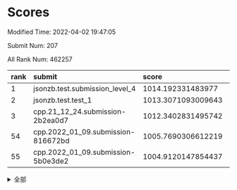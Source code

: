 # Scores

Modified Time: 2022-04-02 19:47:05

Submit Num: 207

All Rank Num: 462257

| rank |               submit               |       score        |       sigma        | pk_num |
| :--- | :--------------------------------- | :----------------- | :----------------- | :----- |
| 1    | jsonzb.test.submission_level_4     | 1014.192331483977  | 0.8084884262973969 | 8929   |
| 2    | jsonzb.test.test_1                 | 1013.3071093009643 | 0.8019035083966921 | 8932   |
| 3    | cpp.21_12_24.submission-2b2ea0d7   | 1012.3402831495742 | 0.7735129697562819 | 8929   |
| 54   | cpp.2022_01_09.submission-816672bd | 1005.7690306612219 | 0.7174076006364751 | 8931   |
| 55   | cpp.2022_01_09.submission-5b0e3de2 | 1004.9120147854437 | 0.7190679502221734 | 8936   |


<details>
<summary>全部</summary>

| rank |                 submit                 |       score        |       sigma        | pk_num |
| :--- | :------------------------------------- | :----------------- | :----------------- | :----- |
| 1    | jsonzb.test.submission_level_4         | 1014.192331483977  | 0.8084884262973969 | 8929   |
| 2    | jsonzb.test.test_1                     | 1013.3071093009643 | 0.8019035083966921 | 8932   |
| 3    | cpp.21_12_24.submission-2b2ea0d7       | 1012.3402831495742 | 0.7735129697562819 | 8929   |
| 4    | gobigger.level_3.submission_level_3_12 | 1011.8485516907192 | 0.7928051290961449 | 8930   |
| 5    | gobigger.level_3.submission_level_3_34 | 1011.573391895925  | 0.7733784130884818 | 8932   |
| 6    | gobigger.level_3.submission_level_3_48 | 1011.549865484532  | 0.7695578009436104 | 8931   |
| 7    | gobigger.level_3.submission_level_3_25 | 1011.5433642055258 | 0.7615780834364576 | 8935   |
| 8    | gobigger.level_3.submission_level_3_22 | 1011.4339206876829 | 0.7842188098215492 | 8936   |
| 9    | gobigger.level_3.submission_level_3_15 | 1011.4088178139648 | 0.7820469301723968 | 8930   |
| 10   | gobigger.level_3.submission_level_3_47 | 1011.1822444611195 | 0.7820001039664645 | 8935   |
| 11   | gobigger.level_3.submission_level_3_37 | 1010.9428591508342 | 0.7670283844834638 | 8928   |
| 12   | gobigger.level_3.submission_level_3_42 | 1010.8843868522993 | 0.7740752749504539 | 8928   |
| 13   | gobigger.level_3.submission_level_3_31 | 1010.8545061502911 | 0.7625907294246506 | 8929   |
| 14   | gobigger.level_3.submission_level_3_9  | 1010.8437884024485 | 0.7730028117393317 | 8932   |
| 15   | gobigger.level_3.submission_level_3_39 | 1010.7570381879904 | 0.760973689947488  | 8935   |
| 16   | gobigger.level_3.submission_level_3_7  | 1010.6453367552355 | 0.7531883184119509 | 8933   |
| 17   | gobigger.level_3.submission_level_3_16 | 1010.6150678762087 | 0.7730549594864127 | 8937   |
| 18   | gobigger.level_3.submission_level_3_1  | 1010.603818059398  | 0.7857799903802726 | 8932   |
| 19   | gobigger.level_3.submission_level_3_8  | 1010.5355270748464 | 0.7752722572599491 | 8929   |
| 20   | gobigger.level_3.submission_level_3_26 | 1010.3065353027229 | 0.7522691517435677 | 8930   |
| 21   | gobigger.level_3.submission_level_3_20 | 1010.2182684731994 | 0.7463141046280276 | 8931   |
| 22   | gobigger.level_3.submission_level_3_33 | 1010.1971697186805 | 0.7733369975605541 | 8931   |
| 23   | gobigger.level_3.submission_level_3_38 | 1010.1893834240801 | 0.742161049452653  | 8931   |
| 24   | gobigger.level_3.submission_level_3_23 | 1010.1520584386336 | 0.7655119228090904 | 8927   |
| 25   | gobigger.level_3.submission_level_3_4  | 1010.1382510994925 | 0.7530577471713276 | 8934   |
| 26   | gobigger.level_3.submission_level_3_21 | 1010.1177805053021 | 0.7579012766853417 | 8930   |
| 27   | gobigger.level_3.submission_level_3_19 | 1010.050877380469  | 0.7798415129593977 | 8936   |
| 28   | gobigger.level_3.submission_level_3_29 | 1010.0048231714936 | 0.7582189922221466 | 8934   |
| 29   | gobigger.level_3.submission_level_3_6  | 1009.8554856837527 | 0.7420967860944885 | 8938   |
| 30   | gobigger.level_3.submission_level_3_40 | 1009.718286927649  | 0.7384101148410692 | 8931   |
| 31   | gobigger.level_3.submission_level_3_10 | 1009.7044841728667 | 0.7518874910995633 | 8933   |
| 32   | gobigger.level_3.submission_level_3_43 | 1009.666303574545  | 0.7716868906722905 | 8928   |
| 33   | gobigger.level_3.submission_level_3_2  | 1009.5212523856259 | 0.7449107316053752 | 8932   |
| 34   | gobigger.level_3.submission_level_3_28 | 1009.4426581789181 | 0.749461098267458  | 8930   |
| 35   | gobigger.level_3.submission_level_3_24 | 1009.4249437607411 | 0.7561117185733311 | 8935   |
| 36   | gobigger.level_3.submission_level_3_18 | 1009.4009634079696 | 0.758485670488588  | 8936   |
| 37   | gobigger.level_3.submission_level_3_35 | 1009.3933594276516 | 0.7608867078844055 | 8930   |
| 38   | gobigger.level_3.submission_level_3_30 | 1009.3857162734315 | 0.7678885080100061 | 8934   |
| 39   | gobigger.level_3.submission_level_3_3  | 1009.3723944087534 | 0.7466444291557977 | 8930   |
| 40   | gobigger.level_3.submission_level_3_0  | 1009.3650996033747 | 0.7527364365452983 | 8937   |
| 41   | gobigger.level_3.submission_level_3_5  | 1009.3617805632719 | 0.7681460706295081 | 8933   |
| 42   | gobigger.level_3.submission_level_3_41 | 1009.3606405202015 | 0.7461535717768035 | 8931   |
| 43   | gobigger.level_3.submission_level_3_46 | 1009.2524267675324 | 0.7487972244012034 | 8933   |
| 44   | gobigger.level_3.submission_level_3_32 | 1009.2393564632675 | 0.7510331699554462 | 8934   |
| 45   | gobigger.level_3.submission_level_3_14 | 1009.1977040466858 | 0.7460523205557623 | 8934   |
| 46   | gobigger.level_3.submission_level_3_11 | 1009.1515128985454 | 0.7580350778412572 | 8935   |
| 47   | gobigger.level_3.submission_level_3_49 | 1009.0887898393671 | 0.7587741285828521 | 8935   |
| 48   | gobigger.level_3.submission_level_3_17 | 1008.8993750166924 | 0.7444824336225999 | 8932   |
| 49   | gobigger.level_3.submission_level_3_13 | 1008.8649672168331 | 0.767758544370091  | 8936   |
| 50   | gobigger.level_3.submission_level_3_44 | 1008.7324585205218 | 0.7265967464153417 | 8935   |
| 51   | gobigger.level_3.submission_level_3_27 | 1008.4624190935714 | 0.7246187529361697 | 8932   |
| 52   | gobigger.level_3.submission_level_3_45 | 1008.3622034575319 | 0.7215740444915154 | 8933   |
| 53   | gobigger.level_3.submission_level_3_36 | 1007.9480542109733 | 0.7295439423377419 | 8934   |
| 54   | cpp.2022_01_09.submission-816672bd     | 1005.7690306612219 | 0.7174076006364751 | 8931   |
| 55   | cpp.2022_01_09.submission-5b0e3de2     | 1004.9120147854437 | 0.7190679502221734 | 8936   |
| 56   | gobigger.level_1.submission_level_1_41 | 1004.7748177024386 | 0.7262142661882307 | 8934   |
| 57   | gobigger.level_1.submission_level_1_27 | 1004.5022623750585 | 0.7259515003702744 | 8934   |
| 58   | gobigger.level_1.submission_level_1_0  | 1004.4791063259205 | 0.7315748159883106 | 8930   |
| 59   | gobigger.level_1.submission_level_1_49 | 1004.3506851594733 | 0.7099434703291304 | 8935   |
| 60   | gobigger.level_1.submission_level_1_18 | 1004.1863741009316 | 0.7320237424096732 | 8935   |
| 61   | gobigger.level_1.submission_level_1_38 | 1004.176450628031  | 0.712770972399584  | 8925   |
| 62   | gobigger.level_1.submission_level_1_26 | 1004.0716811236413 | 0.7249568182174041 | 8932   |
| 63   | gobigger.level_1.submission_level_1_31 | 1003.9932058506947 | 0.7270517953358833 | 8927   |
| 64   | gobigger.level_1.submission_level_1_45 | 1003.9627797147705 | 0.717949298141024  | 8932   |
| 65   | gobigger.level_1.submission_level_1_1  | 1003.9306615175414 | 0.7113002806948984 | 8935   |
| 66   | gobigger.level_1.submission_level_1_17 | 1003.9159113393825 | 0.720742307080472  | 8929   |
| 67   | gobigger.level_1.submission_level_1_9  | 1003.911712976983  | 0.7408673202671664 | 8930   |
| 68   | gobigger.level_1.submission_level_1_46 | 1003.8999982755709 | 0.7094297872282359 | 8933   |
| 69   | gobigger.level_1.submission_level_1_22 | 1003.8758437086539 | 0.7128164876504921 | 8928   |
| 70   | gobigger.level_1.submission_level_1_14 | 1003.8188762960423 | 0.7235373934634998 | 8931   |
| 71   | gobigger.level_1.submission_level_1_11 | 1003.7277695086416 | 0.7215810596205003 | 8931   |
| 72   | gobigger.level_1.submission_level_1_3  | 1003.6710101472559 | 0.7078206913994393 | 8929   |
| 73   | gobigger.level_1.submission_level_1_29 | 1003.6494132770829 | 0.7191204595192593 | 8934   |
| 74   | gobigger.level_1.submission_level_1_12 | 1003.6249097043197 | 0.7170033111507951 | 8935   |
| 75   | gobigger.level_1.submission_level_1_48 | 1003.602945002052  | 0.7172050546462431 | 8930   |
| 76   | gobigger.level_1.submission_level_1_35 | 1003.5215740676571 | 0.7367578915392033 | 8935   |
| 77   | gobigger.level_1.submission_level_1_47 | 1003.4694018709886 | 0.717661334477305  | 8930   |
| 78   | gobigger.level_1.submission_level_1_7  | 1003.4658796312498 | 0.7074960068975408 | 8930   |
| 79   | gobigger.level_1.submission_level_1_4  | 1003.3758394566607 | 0.7228262162676484 | 8938   |
| 80   | gobigger.level_1.submission_level_1_2  | 1003.3350306394057 | 0.7243929979240163 | 8933   |
| 81   | gobigger.level_1.submission_level_1_15 | 1003.3212238925244 | 0.7087587506128362 | 8933   |
| 82   | gobigger.level_1.submission_level_1_33 | 1003.3209758720085 | 0.7292756241162027 | 8932   |
| 83   | gobigger.level_1.submission_level_1_43 | 1003.2811391780681 | 0.7199615930581202 | 8932   |
| 84   | gobigger.level_1.submission_level_1_28 | 1003.2728465940385 | 0.6997021380041178 | 8932   |
| 85   | gobigger.level_1.submission_level_1_10 | 1003.2598717992081 | 0.7203131420335761 | 8931   |
| 86   | gobigger.level_1.submission_level_1_44 | 1003.2207502850172 | 0.7173120022519694 | 8934   |
| 87   | gobigger.level_1.submission_level_1_34 | 1003.2136007987119 | 0.6972185705639857 | 8932   |
| 88   | gobigger.level_1.submission_level_1_39 | 1003.1438133790625 | 0.7247766577238891 | 8934   |
| 89   | gobigger.level_1.submission_level_1_32 | 1003.1051033944094 | 0.7144577024222867 | 8933   |
| 90   | gobigger.level_1.submission_level_1_5  | 1002.9641429066818 | 0.7157682674660149 | 8934   |
| 91   | gobigger.level_1.submission_level_1_37 | 1002.8895890416172 | 0.7107866773823655 | 8935   |
| 92   | gobigger.level_1.submission_level_1_36 | 1002.8199269420114 | 0.7292001000510184 | 8930   |
| 93   | gobigger.level_1.submission_level_1_30 | 1002.8088213442844 | 0.7160059782120219 | 8934   |
| 94   | gobigger.level_1.submission_level_1_8  | 1002.7782284976062 | 0.7129935945933837 | 8935   |
| 95   | gobigger.level_1.submission_level_1_21 | 1002.7582053291412 | 0.7158947645312136 | 8934   |
| 96   | gobigger.level_1.submission_level_1_13 | 1002.6972997242901 | 0.7181879234181336 | 8935   |
| 97   | gobigger.level_1.submission_level_1_20 | 1002.6887200148255 | 0.7213691332727028 | 8933   |
| 98   | gobigger.level_1.submission_level_1_16 | 1002.6516005355271 | 0.6986389354950505 | 8936   |
| 99   | gobigger.level_1.submission_level_1_23 | 1002.6310573804955 | 0.7113524606041839 | 8931   |
| 100  | gobigger.level_1.submission_level_1_19 | 1002.5684264007615 | 0.7076202457821983 | 8929   |
| 101  | gobigger.level_1.submission_level_1_42 | 1002.4842185957893 | 0.7067752052975511 | 8932   |
| 102  | gobigger.level_1.submission_level_1_25 | 1002.4775755862566 | 0.7183962863128368 | 8934   |
| 103  | gobigger.level_1.submission_level_1_24 | 1002.1971338963722 | 0.7084361217882524 | 8935   |
| 104  | gobigger.level_1.submission_level_1_6  | 1002.1047921914308 | 0.7075020729171067 | 8931   |
| 105  | gobigger.level_1.submission_level_1_40 | 1001.936923267216  | 0.7134178415600086 | 8931   |
| 106  | gobigger.random.submission_random_29   | 997.5148105315509  | 0.7163469442048025 | 8935   |
| 107  | gobigger.random.submission_random_43   | 997.1590413105124  | 0.7118530174340304 | 8929   |
| 108  | gobigger.random.submission_random_23   | 996.9729473614871  | 0.7121592522693765 | 8934   |
| 109  | gobigger.random.submission_random_12   | 996.9509175888007  | 0.6938395362761437 | 8929   |
| 110  | gobigger.random.submission_random_4    | 996.7206836059036  | 0.7101215494397058 | 8938   |
| 111  | gobigger.random.submission_random_19   | 996.6622043541544  | 0.7024333314385405 | 8934   |
| 112  | gobigger.random.submission_random_21   | 996.6396877652468  | 0.714699718088684  | 8936   |
| 113  | gobigger.random.submission_random_6    | 996.6282307763938  | 0.706426973189273  | 8936   |
| 114  | gobigger.random.submission_random_42   | 996.5819425731312  | 0.7119086862549519 | 8931   |
| 115  | gobigger.random.submission_random_22   | 996.5307372954485  | 0.7195516300322126 | 8935   |
| 116  | gobigger.random.submission_random_24   | 996.5137836780949  | 0.7304742273803869 | 8931   |
| 117  | gobigger.random.submission_random_18   | 996.4420179666105  | 0.7030712467201652 | 8936   |
| 118  | gobigger.random.submission_random_26   | 996.4276756984652  | 0.7069150178056646 | 8927   |
| 119  | gobigger.random.submission_random_1    | 996.4043268970364  | 0.7042303841519443 | 8933   |
| 120  | gobigger.random.submission_random_48   | 996.3969162401553  | 0.7162273799405939 | 8931   |
| 121  | gobigger.random.submission_random_11   | 996.3575202047384  | 0.701014459911395  | 8936   |
| 122  | gobigger.random.submission_random_31   | 996.3540762107968  | 0.7071835861610376 | 8936   |
| 123  | gobigger.random.submission_random_30   | 996.2979845491071  | 0.7160636283341297 | 8931   |
| 124  | gobigger.random.submission_random_49   | 996.2520428315539  | 0.6957634733051477 | 8930   |
| 125  | gobigger.random.submission_random_14   | 996.2513900107489  | 0.6972553569540505 | 8934   |
| 126  | gobigger.random.submission_random_36   | 996.2287424375046  | 0.7002977519520915 | 8935   |
| 127  | gobigger.random.submission_random_5    | 996.2012369714707  | 0.7134479310339827 | 8931   |
| 128  | gobigger.random.submission_random_17   | 996.176641034804   | 0.700416029402282  | 8937   |
| 129  | gobigger.random.submission_random_45   | 996.1126078411503  | 0.7162189389456578 | 8928   |
| 130  | gobigger.random.submission_random_34   | 996.0387273296633  | 0.7111914928835139 | 8936   |
| 131  | gobigger.random.submission_random_20   | 995.9578980166564  | 0.7147180398590826 | 8937   |
| 132  | gobigger.random.submission_random_9    | 995.9534601820359  | 0.718034965388737  | 8930   |
| 133  | gobigger.random.submission_random_2    | 995.9447792265383  | 0.712813269235086  | 8932   |
| 134  | gobigger.random.submission_random_16   | 995.9394426309498  | 0.7086510971422928 | 8932   |
| 135  | gobigger.random.submission_random_10   | 995.8844032462474  | 0.7021220936603482 | 8931   |
| 136  | gobigger.random.submission_random_7    | 995.8830015513961  | 0.709737344354986  | 8929   |
| 137  | gobigger.random.submission_random_3    | 995.8309138947254  | 0.7094341118899439 | 8939   |
| 138  | gobigger.random.submission_random_8    | 995.7906820966626  | 0.7062779272622809 | 8937   |
| 139  | gobigger.random.submission_random_33   | 995.6736725077704  | 0.7073415661148705 | 8930   |
| 140  | gobigger.random.submission_random_27   | 995.6536559572171  | 0.7076747793353902 | 8931   |
| 141  | gobigger.random.submission_random_41   | 995.6535193330184  | 0.7075508673184537 | 8938   |
| 142  | gobigger.random.submission_random_28   | 995.6207676541211  | 0.7140614789330563 | 8934   |
| 143  | gobigger.random.submission_random_32   | 995.6042791343589  | 0.716875259014479  | 8929   |
| 144  | gobigger.random.submission_random_37   | 995.4953961188868  | 0.7034759597189707 | 8930   |
| 145  | gobigger.random.submission_random_44   | 995.4929959481783  | 0.7002262746760766 | 8940   |
| 146  | gobigger.random.submission_random_40   | 995.4885233882708  | 0.6971382532871037 | 8931   |
| 147  | gobigger.random.submission_random_25   | 995.4809469722046  | 0.7178923374556963 | 8933   |
| 148  | gobigger.random.submission_random_38   | 995.3584030892564  | 0.7080791941307223 | 8931   |
| 149  | gobigger.random.submission_random_46   | 995.3333997005805  | 0.7117113360469189 | 8934   |
| 150  | gobigger.level_2.submission_level_2_35 | 995.3289559338796  | 0.7351500273855812 | 8933   |
| 151  | gobigger.random.submission_random_0    | 995.3016998829653  | 0.7163876846852814 | 8935   |
| 152  | gobigger.random.submission_random_13   | 995.2613920397607  | 0.7240381865460792 | 8936   |
| 153  | gobigger.random.submission_random_39   | 995.2216606071431  | 0.72485987291108   | 8934   |
| 154  | gobigger.random.submission_random_15   | 995.0150568391867  | 0.7280572308838025 | 8928   |
| 155  | gobigger.random.submission_random_47   | 994.9105558825408  | 0.7079248329956632 | 8932   |
| 156  | gobigger.random.submission_random_35   | 994.714765831616   | 0.7200681898448923 | 8931   |
| 157  | gobigger.level_2.submission_level_2_5  | 994.1035439529268  | 0.7309651814679338 | 8929   |
| 158  | gobigger.level_2.submission_level_2_33 | 993.5244899446776  | 0.7165618945223686 | 8937   |
| 159  | gobigger.level_2.submission_level_2_37 | 993.4960816839279  | 0.7311847192878451 | 8933   |
| 160  | gobigger.level_2.submission_level_2_39 | 993.4867011241968  | 0.7241900930802521 | 8938   |
| 161  | gobigger.level_2.submission_level_2_40 | 993.3012022108534  | 0.7319565308546815 | 8924   |
| 162  | gobigger.level_2.submission_level_2_49 | 993.1783047704265  | 0.7395781240230795 | 8931   |
| 163  | gobigger.level_2.submission_level_2_3  | 993.118768285418   | 0.7276878969527274 | 8933   |
| 164  | gobigger.level_2.submission_level_2_8  | 993.1164627367513  | 0.7267432206395327 | 8932   |
| 165  | gobigger.level_2.submission_level_2_38 | 993.0591515431126  | 0.7416942341867653 | 8932   |
| 166  | gobigger.level_2.submission_level_2_7  | 993.0244210652094  | 0.7217535475959034 | 8931   |
| 167  | gobigger.level_2.submission_level_2_47 | 992.9374925667321  | 0.7349491119274536 | 8929   |
| 168  | gobigger.level_2.submission_level_2_43 | 992.815782147779   | 0.7353306911169942 | 8931   |
| 169  | gobigger.level_2.submission_level_2_41 | 992.8130331253237  | 0.7272726776746113 | 8930   |
| 170  | gobigger.level_2.submission_level_2_31 | 992.7711477984216  | 0.7490744625315294 | 8932   |
| 171  | gobigger.level_2.submission_level_2_26 | 992.7317669231886  | 0.7416362367737546 | 8935   |
| 172  | gobigger.level_2.submission_level_2_16 | 992.6941216257732  | 0.7317531497410357 | 8929   |
| 173  | gobigger.level_2.submission_level_2_28 | 992.6012811884436  | 0.7273054536091802 | 8935   |
| 174  | gobigger.level_2.submission_level_2_45 | 992.587375540048   | 0.7431731531262328 | 8931   |
| 175  | gobigger.level_2.submission_level_2_25 | 992.5030377451188  | 0.7309915716174211 | 8928   |
| 176  | gobigger.level_2.submission_level_2_34 | 992.2087921212257  | 0.7404567558294811 | 8931   |
| 177  | gobigger.level_2.submission_level_2_27 | 992.1657590483752  | 0.7381256221331116 | 8936   |
| 178  | gobigger.level_2.submission_level_2_12 | 992.1271598208267  | 0.750766333333463  | 8935   |
| 179  | gobigger.level_2.submission_level_2_14 | 992.0986569482161  | 0.7360359871809776 | 8935   |
| 180  | gobigger.level_2.submission_level_2_22 | 992.0182742062917  | 0.7604723927825929 | 8934   |
| 181  | gobigger.level_2.submission_level_2_19 | 991.9456791347918  | 0.7592417253856888 | 8934   |
| 182  | gobigger.level_2.submission_level_2_18 | 991.9354525447407  | 0.7711285140562558 | 8929   |
| 183  | gobigger.level_2.submission_level_2_24 | 991.8019114630109  | 0.7597656923392073 | 8933   |
| 184  | gobigger.level_2.submission_level_2_46 | 991.758243861719   | 0.7387337697720688 | 8934   |
| 185  | gobigger.level_2.submission_level_2_36 | 991.674697156943   | 0.7469634132527404 | 8933   |
| 186  | gobigger.level_2.submission_level_2_6  | 991.6545207317097  | 0.7387693683070637 | 8934   |
| 187  | gobigger.level_2.submission_level_2_32 | 991.649662013902   | 0.7667369313264899 | 8931   |
| 188  | gobigger.level_2.submission_level_2_20 | 991.582203766706   | 0.7489525366152934 | 8934   |
| 189  | gobigger.level_2.submission_level_2_10 | 991.5730733161619  | 0.7353921444346739 | 8930   |
| 190  | gobigger.level_2.submission_level_2_21 | 991.4368339740406  | 0.7526283694058192 | 8932   |
| 191  | gobigger.level_2.submission_level_2_4  | 991.382154303565   | 0.7441562307544485 | 8928   |
| 192  | gobigger.level_2.submission_level_2_13 | 991.3321507333176  | 0.7579272411667544 | 8932   |
| 193  | gobigger.level_2.submission_level_2_1  | 991.2961388176311  | 0.758964669771712  | 8929   |
| 194  | gobigger.level_2.submission_level_2_48 | 991.1641870965439  | 0.7746318713897896 | 8932   |
| 195  | gobigger.level_2.submission_level_2_23 | 991.1496450715098  | 0.7705017043461942 | 8935   |
| 196  | gobigger.level_2.submission_level_2_11 | 991.1293944822602  | 0.7679966846040799 | 8934   |
| 197  | gobigger.level_2.submission_level_2_30 | 990.9496979863012  | 0.7581146540631648 | 8934   |
| 198  | gobigger.level_2.submission_level_2_44 | 990.9024561759112  | 0.7569341714289209 | 8935   |
| 199  | gobigger.level_2.submission_level_2_9  | 990.5617484630814  | 0.7705858835350302 | 8932   |
| 200  | gobigger.level_2.submission_level_2_2  | 990.4910894549805  | 0.7917838565153075 | 8928   |
| 201  | gobigger.level_2.submission_level_2_42 | 990.4620610902056  | 0.761870557661878  | 8939   |
| 202  | gobigger.level_2.submission_level_2_17 | 990.3417735199724  | 0.7577356821801757 | 8929   |
| 203  | gobigger.level_2.submission_level_2_29 | 990.2260053827149  | 0.7518212891380365 | 8935   |
| 204  | gobigger.level_2.submission_level_2_0  | 989.9074871890906  | 0.7761469581838035 | 8935   |
| 205  | gobigger.level_2.submission_level_2_15 | 989.7406570664848  | 0.7786113618680235 | 8931   |
| 206  | gobigger.none.submission_none_0        | 978.5096003313222  | 1.3645072776716907 | 8931   |
| 207  | gobigger.none.submission_none_1        | 973.8885886608126  | 1.8172827966354    | 8930   |

</details>